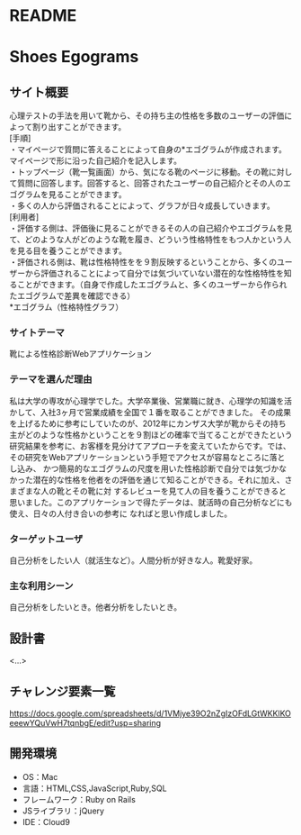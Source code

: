 # README

# Shoes Egograms

## サイト概要
心理テストの手法を用いて靴から、その持ち主の性格を多数のユーザーの評価によって割り出すことができます。</br>
[手順]</br>
・マイページで質問に答えることによって自身の*エゴグラムが作成されます。マイページで形に沿った自己紹介を記入します。</br>
・トップページ（靴一覧画面）から、気になる靴のページに移動。その靴に対して質問に回答します。回答すると、回答されたユーザーの自己紹介とその人のエゴグラムを見ることができます。</br>
・多くの人から評価されることによって、グラフが日々成長していきます。</br>
[利用者]</br>
・評価する側は、評価後に見ることができるその人の自己紹介やエゴグラムを見て、どのような人がどのような靴を履き、どういう性格特性をもつ人かという人を見る目を養うことができます。</br>
・評価される側は、靴は性格特性をを９割反映するということから、多くのユーザーから評価されることによって自分では気づいていない潜在的な性格特性を知ることができます。（自身で作成したエゴグラムと、多くのユーザーから作られたエゴグラムで差異を確認できる）</br>
*エゴグラム（性格特性グラフ）
### サイトテーマ
靴による性格診断Webアプリケーション

### テーマを選んだ理由
私は大学の専攻が心理学でした。大学卒業後、営業職に就き、心理学の知識を活かして、入社3ヶ月で営業成績を全国で１番を取ることができました。
その成果を上げるために参考にしていたのが、2012年にカンザス大学が靴からその持ち主がどのような性格かということを９割ほどの確率で当てることができたという
研究結果を参考に、お客様を見分けてアプローチを変えていたからです。では、その研究をWebアプリケーションという手短でアクセスが容易なところに落とし込み、
かつ簡易的なエゴグラムの尺度を用いた性格診断で自分では気づかなかった潜在的な性格を他者をの評価を通じて知ることができる。それに加え、さまざまな人の靴とその靴に対
するレビューを見て人の目を養うことができると思いました。このアプリケーションで得たデータは、就活時の自己分析などにも使え、日々の人付き合いの参考に
なればと思い作成しました。

### ターゲットユーザ
自己分析をしたい人（就活生など）。人間分析が好きな人。靴愛好家。

### 主な利用シーン
自己分析をしたいとき。他者分析をしたいとき。

## 設計書
<...>

## チャレンジ要素一覧
https://docs.google.com/spreadsheets/d/1VMjye39O2nZgIzOFdLGtWKKlKOeeewYQuVwH7tqnbgE/edit?usp=sharing
## 開発環境
- OS：Mac
- 言語：HTML,CSS,JavaScript,Ruby,SQL
- フレームワーク：Ruby on Rails
- JSライブラリ：jQuery
- IDE：Cloud9

